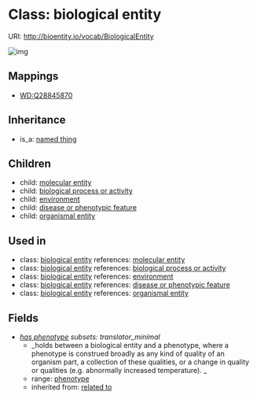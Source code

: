 # Class: biological entity




URI: http://bioentity.io/vocab/BiologicalEntity

![img](http://yuml.me/diagram/nofunky/class/\[NamedThing]^-\[BiologicalEntity|has_phenotype:phenotype%20%3F],%20\[BiologicalEntity]^-\[BiologicalProcessOrActivity],%20\[BiologicalEntity]^-\[DiseaseOrPhenotypicFeature],%20\[BiologicalEntity]^-\[Environment],%20\[BiologicalEntity]^-\[MolecularEntity],%20\[BiologicalEntity]^-\[OrganismalEntity],%20)
## Mappings

 * [WD:Q28845870](http://purl.obolibrary.org/obo/WD_Q28845870)
## Inheritance

 *  is_a: [named thing](NamedThing.md)
## Children

 *  child: [molecular entity](MolecularEntity.md)
 *  child: [biological process or activity](BiologicalProcessOrActivity.md)
 *  child: [environment](Environment.md)
 *  child: [disease or phenotypic feature](DiseaseOrPhenotypicFeature.md)
 *  child: [organismal entity](OrganismalEntity.md)
## Used in

 *  class: [biological entity](BiologicalEntity.md) references: [molecular entity](MolecularEntity.md)
 *  class: [biological entity](BiologicalEntity.md) references: [biological process or activity](BiologicalProcessOrActivity.md)
 *  class: [biological entity](BiologicalEntity.md) references: [environment](Environment.md)
 *  class: [biological entity](BiologicalEntity.md) references: [disease or phenotypic feature](DiseaseOrPhenotypicFeature.md)
 *  class: [biological entity](BiologicalEntity.md) references: [organismal entity](OrganismalEntity.md)
## Fields

 * _[has phenotype](has_phenotype.md) *subsets: translator_minimal*_
    * _holds between a biological entity and a phenotype, where a phenotype is construed broadly as any kind of quality of an organism part, a collection of these qualities, or a change in quality or qualities (e.g. abnormally increased temperature). _
    * range: [phenotype](Phenotype.md)
    * inherited from: [related to](related_to.md)
